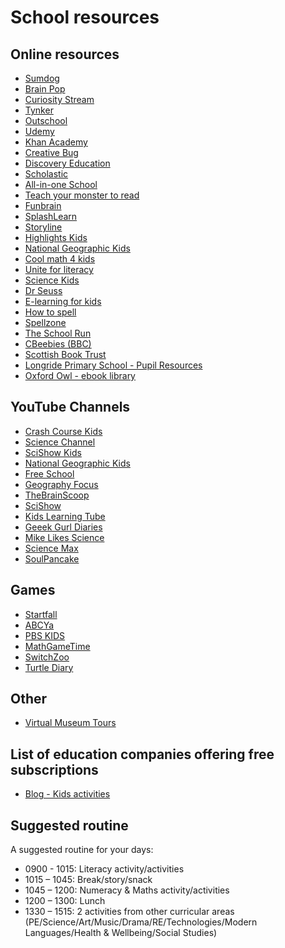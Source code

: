 # School resources

## Online resources

* [Sumdog](https://pages.sumdog.com/home-learning-during-school-closures/)
* [Brain Pop](https://www.brainpop.com/)
* [Curiosity Stream](https://curiositystream.com/)
* [Tynker](https://www.tynker.com/)
* [Outschool](https://outschool.com/)
* [Udemy](https://www.udemy.com/)
* [Khan Academy](https://www.khanacademy.org/)
* [Creative Bug](https://www.creativebug.com/)
* [Discovery Education](https://www.discoveryeducation.co.uk/)
* [Scholastic](https://classroommagazines.scholastic.com/support/learnathome.html)
* [All-in-one School](https://allinonehomeschool.com/)
* [Teach your monster to read](https://www.teachyourmonstertoread.com/)
* [Funbrain](https://www.funbrain.com/)
* [SplashLearn](https://www.splashlearn.com/)
* [Storyline](https://www.storylineonline.net/)
* [Highlights Kids](https://www.highlightskids.com/)
* [National Geographic Kids](https://kids.nationalgeographic.com/)
* [Cool math 4 kids](https://www.coolmath4kids.com/)
* [Unite for literacy](https://www.uniteforliteracy.com/)
* [Science Kids](http://www.sciencekids.co.nz/)
* [Dr Seuss](https://www.seussville.com/)
* [E-learning for kids](https://www.e-learningforkids.org/)
* [How to spell](https://howtospell.co.uk/)
* [Spellzone](https://www.spellzone.com/)
* [The School Run](https://www.theschoolrun.com/)
* [CBeebies (BBC)](https://global.cbeebies.com/)
* [Scottish Book Trust](https://www.scottishbooktrust.com/learning-resources)
* [Longride Primary School - Pupil Resources](https://longridgeprimary.westlothian.org.uk/article/14937/Pupil-Resources?fbclid=IwAR12vf2KAGj9BvHO958Hjg0LGhAs9pKEXbdqm88ET6TlGUnqD7I73BeLJa0)
* [Oxford Owl - ebook library](https://www.oxfordowl.co.uk/for-home/find-a-book/library-page/?fbclid=IwAR3a_o3LSlF4vv5O52Exyse87wmv0-DDApKDZk0tFWReHyo0jsIH3Rwza0w)

## YouTube Channels

* [Crash Course Kids](https://www.youtube.com/user/crashcoursekids)
* [Science Channel](https://www.youtube.com/user/ScienceChannel)
* [SciShow Kids](https://www.youtube.com/user/scishowkids)
* [National Geographic Kids](https://www.youtube.com/channel/UCXVCgDuD_QCkI7gTKU7-tpg)
* [Free School](https://www.youtube.com/user/watchfreeschool/)
* [Geography Focus](https://www.youtube.com/channel/UC8HYERScBt-e0kV0fpe0asg)
* [TheBrainScoop](https://www.youtube.com/user/thebrainscoop)
* [SciShow](https://www.youtube.com/user/scishow)
* [Kids Learning Tube](https://www.youtube.com/channel/UC7EFWpvc1wYuUwrtZ_BLi9A)
* [Geeek Gurl Diaries](https://www.youtube.com/user/GeekGurlDiaries)
* [Mike Likes Science](https://www.youtube.com/channel/UCxZpM39a6aPP62h95rdEo7A)
* [Science Max](https://www.youtube.com/channel/UCbprhISv-0ReKPPyhf7-Dtw)
* [SoulPancake](https://www.youtube.com/user/soulpancake)

## Games

* [Startfall](https://www.starfall.com/h/)
* [ABCYa](https://www.abcya.com/)
* [PBS KIDS](https://pbskids.org/)
* [MathGameTime](http://www.mathgametime.com/)
* [SwitchZoo](https://www.switchzoo.com/)
* [Turtle Diary](https://www.turtlediary.com/)


## Other

* [Virtual Museum Tours](https://www.travelandleisure.com/attractions/museums-galleries/museums-with-virtual-tours)

## List of education companies offering free subscriptions

* [Blog - Kids activities](https://kidsactivitiesblog.com/135609/list-of-education-companies-offering-free-subscriptions/?fbclid=IwAR3A98uYFp0vOXIKZ8rcm18dF3ywW1AfqnF80ek6Fbv8Y3zzrRB7oRtSL-k)

## Suggested routine

A suggested routine for your days: 
 
* 0900 - 1015: Literacy activity/activities
* 1015 – 1045: Break/story/snack
* 1045 – 1200: Numeracy & Maths activity/activities
* 1200 – 1300: Lunch
* 1330 – 1515: 2 activities from other curricular areas (PE/Science/Art/Music/Drama/RE/Technologies/Modern Languages/Health & Wellbeing/Social Studies)
